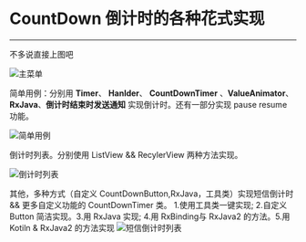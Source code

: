 # CountDown 倒计时的各种花式实现

---
不多说直接上图吧

![主菜单][1]

简单用例：分别用 **Timer**、 **Hanlder**、 **CountDownTimer** 、**ValueAnimator**、 **RxJava**、**倒计时结束时发送通知** 实现倒计时。还有一部分实现 pause resume 功能。

![简单用例][2]

倒计时列表。分别使用 ListView && RecylerView 两种方法实现。

![倒计时列表][3]

其他，多种方式（自定义 CountDownButton,RxJava，工具类）实现短信倒计时 && 更多自定义功能的 CountDownTimer 类。
1.使用工具类一键实现; 2.自定义 Button 简洁实现。3.用 RxJava 实现; 4.用 RxBinding与 RxJava2 的方法。5.用 Kotiln & RxJava2 的方法实现
![短信倒计时列表][4]


  [1]: http://oihnadz1x.bkt.clouddn.com/countdown_menu.png?imageView2/3/w/360/h/640/interlace/1
  [2]: http://oihnadz1x.bkt.clouddn.com/countTime_github_02?imageView2/3/w/360/h/640/interlace/1
  [3]: http://oihnadz1x.bkt.clouddn.com/countdown_recylerview.png?imageView2/3/w/360/h/640/interlace/1
  [4]: http://oihnadz1x.bkt.clouddn.com/countdown_sms.png?imageView2/3/w/360/h/640/interlace/1
